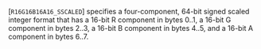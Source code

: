 [`R16G16B16A16_SSCALED`] specifies a four-component, 64-bit
signed scaled integer format that has a 16-bit R component in bytes
0..1, a 16-bit G component in bytes 2..3, a 16-bit B component in bytes
4..5, and a 16-bit A component in bytes 6..7.